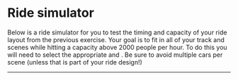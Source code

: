 # Ride simulator

Below is a ride simulator for you to test the timing and capacity of your ride layout from the previous exercise. Your goal is to fit in all of your track and scenes while hitting a capacity above 2000 people per hour. To do this you will need to select the appropriate  and . Be sure to avoid multiple cars per scene (unless that is part of your ride design!)

---
